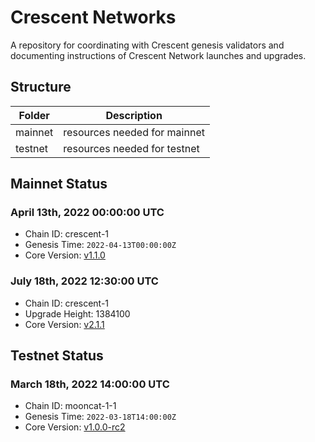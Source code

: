 # Crescent Networks

A repository for coordinating with Crescent genesis validators and documenting instructions of Crescent Network launches and upgrades. 

## Structure

| Folder | Description |
|---|---|
| mainnet | resources needed for mainnet |
| testnet | resources needed for testnet |

## Mainnet Status

### April 13th, 2022 00:00:00 UTC

- Chain ID: crescent-1
- Genesis Time: `2022-04-13T00:00:00Z`
- Core Version: [v1.1.0](https://github.com/crescent-network/crescent/releases/tag/v1.1.0)

### July 18th, 2022 12:30:00 UTC

- Chain ID: crescent-1
- Upgrade Height: 1384100
- Core Version: [v2.1.1](https://github.com/crescent-network/crescent/releases/tag/v2.1.1)


## Testnet Status

### March 18th, 2022 14:00:00 UTC 

- Chain ID: mooncat-1-1
- Genesis Time: `2022-03-18T14:00:00Z`
- Core Version: [v1.0.0-rc2](https://github.com/crescent-network/crescent/releases/tag/v1.0.0-rc2)
